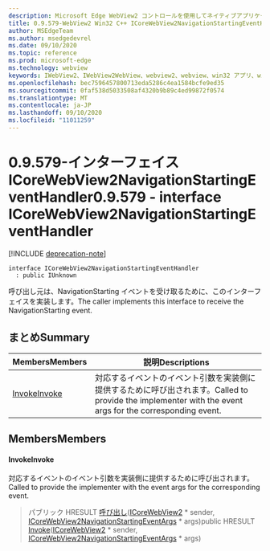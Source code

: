 ```yaml
---
description: Microsoft Edge WebView2 コントロールを使用してネイティブアプリケーションに web 技術 (HTML、CSS、JavaScript) を埋め込む
title: 0.9.579-WebView2 Win32 C++ ICoreWebView2NavigationStartingEventHandler
author: MSEdgeTeam
ms.author: msedgedevrel
ms.date: 09/10/2020
ms.topic: reference
ms.prod: microsoft-edge
ms.technology: webview
keywords: IWebView2、IWebView2WebView、webview2、webview、win32 アプリ、win32、edge、ICoreWebView2、ICoreWebView2Controller、browser control、edge html、ICoreWebView2NavigationStartingEventHandler
ms.openlocfilehash: bec7596457800713eda5286c4ea1584bcfe9ed35
ms.sourcegitcommit: 0faf538d5033508af4320b9b89c4ed99872f0574
ms.translationtype: MT
ms.contentlocale: ja-JP
ms.lasthandoff: 09/10/2020
ms.locfileid: "11011259"
---
```

# <span data-ttu-id="a8764-104">0.9.579-インターフェイス ICoreWebView2NavigationStartingEventHandler</span><span class="sxs-lookup"><span data-stu-id="a8764-104">0.9.579 - interface ICoreWebView2NavigationStartingEventHandler</span></span> 

[!INCLUDE [deprecation-note](../../includes/deprecation-note.md)]

```
interface ICoreWebView2NavigationStartingEventHandler
  : public IUnknown
```

<span data-ttu-id="a8764-105">呼び出し元は、NavigationStarting イベントを受け取るために、このインターフェイスを実装します。</span><span class="sxs-lookup"><span data-stu-id="a8764-105">The caller implements this interface to receive the NavigationStarting event.</span></span>

## <span data-ttu-id="a8764-106">まとめ</span><span class="sxs-lookup"><span data-stu-id="a8764-106">Summary</span></span>

 <span data-ttu-id="a8764-107">Members</span><span class="sxs-lookup"><span data-stu-id="a8764-107">Members</span></span>                        | <span data-ttu-id="a8764-108">説明</span><span class="sxs-lookup"><span data-stu-id="a8764-108">Descriptions</span></span>
--------------------------------|---------------------------------------------
[<span data-ttu-id="a8764-109">Invoke</span><span class="sxs-lookup"><span data-stu-id="a8764-109">Invoke</span></span>](#invoke) | <span data-ttu-id="a8764-110">対応するイベントのイベント引数を実装側に提供するために呼び出されます。</span><span class="sxs-lookup"><span data-stu-id="a8764-110">Called to provide the implementer with the event args for the corresponding event.</span></span>

## <span data-ttu-id="a8764-111">Members</span><span class="sxs-lookup"><span data-stu-id="a8764-111">Members</span></span>

#### <span data-ttu-id="a8764-112">Invoke</span><span class="sxs-lookup"><span data-stu-id="a8764-112">Invoke</span></span> 

<span data-ttu-id="a8764-113">対応するイベントのイベント引数を実装側に提供するために呼び出されます。</span><span class="sxs-lookup"><span data-stu-id="a8764-113">Called to provide the implementer with the event args for the corresponding event.</span></span>

> <span data-ttu-id="a8764-114">パブリック HRESULT [呼び出し](#invoke)([ICoreWebView2](icorewebview2.md) \* sender, [ICoreWebView2NavigationStartingEventArgs](icorewebview2navigationstartingeventargs.md) \* args)</span><span class="sxs-lookup"><span data-stu-id="a8764-114">public HRESULT [Invoke](#invoke)([ICoreWebView2](icorewebview2.md) \* sender, [ICoreWebView2NavigationStartingEventArgs](icorewebview2navigationstartingeventargs.md) \* args)</span></span>

